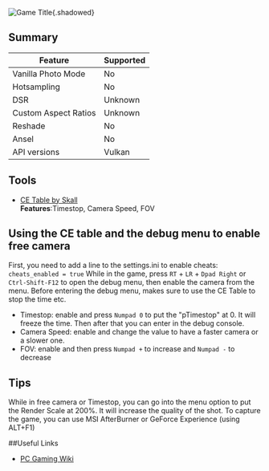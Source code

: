 ![Game Title](Images\thesurge2_header.jpg "Shot by Skall"){.shadowed}

## Summary

Feature | Supported
--|--
Vanilla Photo Mode | No
Hotsampling | No
DSR | Unknown
Custom Aspect Ratios | Unknown
Reshade | No
Ansel | No
API versions | Vulkan
 
## Tools

* [CE Table by Skall](..\CheatTables\thesurge2.ct)  
**Features**:Timestop, Camera Speed, FOV

## Using the CE table and the debug menu to enable free camera

First, you need to add a line to the settings.ini to enable cheats: `cheats_enabled = true`
While in the game, press `RT` + `LR` + `Dpad Right` or `Ctrl-Shift-F12` to open the debug menu, then enable the camera from the menu.
Before entering the debug menu, makes sure to use the CE Table to stop the time etc.

- Timestop: enable and press `Numpad 0` to put the "pTimestop" at 0. It will freeze the time. Then after that you can enter in the debug console.
- Camera Speed: enable and change the value to have a faster camera or a slower one.
- FOV: enable and then press `Numpad +` to increase and `Numpad -` to decrease

## Tips
While in free camera or Timestop, you can go into the menu option to put the Render Scale at 200%. It will increase the quality of the shot.
To capture the game, you can use MSI AfterBurner or GeForce Experience (using ALT+F1)

##Useful Links

* [PC Gaming Wiki](https://pcgamingwiki.com/wiki/The_Surge_2)